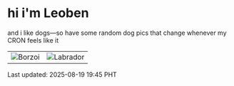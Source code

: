 # hi i'm Leoben

and i like dogs—so have some random dog pics that change whenever my CRON feels like it

|  |  |
|--------|----------|
| ![Borzoi](https://random-dog-vercel.vercel.app/api/random-borzoi?v=1755603913) | ![Labrador](https://random-dog-vercel.vercel.app/api/random-labrador?v=1755603913) |

Last updated: 2025-08-19 19:45 PHT
